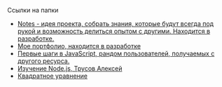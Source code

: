 <p>Ссылки на папки
  <ul>
    <li><a href="https://zaytsevaleksandrv.github.io/act_w/notes/" target="_blank">Notes - идея проекта, собрать знания, которые будут всегда под рукой и возможность делиться опытом с другими. Находится в разработке.</a></li>
    <li><a href="https://zaytsevaleksandrv.github.io/act_w/portfolio/" target="_blank"> Мое портфолио, находится в разработке</a></li>
    <li><a href="https://zaytsevaleksandrv.github.io/act_w/random user/" target="_blank">Первые шаги в JavaScript, рандом пользователей, получаемых с другого ресурса.</a></li>
    <li><a href="https://github.com/zaytsevaleksandrv/zaytsevaleksandrv.github.io/tree/master/act_w/Trusov" target="_blank">Изучение Node.js, Трусов Алексей</a></li>
    <li><a href="https://github.com/zaytsevaleksandrv/zaytsevaleksandrv.github.io/tree/master/act_w/udsu" target="_blank">Квадратное уравнение</a></li>
  </ul>
</p>

